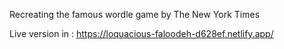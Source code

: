 Recreating the famous wordle game by The New York Times

Live version in : https://loquacious-faloodeh-d628ef.netlify.app/
